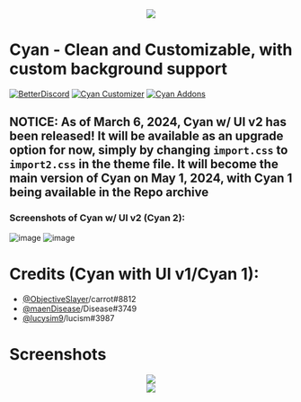 <div align='center'>
<img src="https://github.com/DaBluLite/Cyan/blob/master/cyan2-addon-banner.png?raw=true"/>
</div>

# Cyan - Clean and Customizable, with custom background support

[![BetterDiscord][bd-badge]][bd-link] [![Cyan Customizer][cc-badge]][cc-link] [![Cyan Addons][addon-badge]][addon-link]

[bd-link]: https://betterdiscord.app/theme/Cyan
[bd-badge]: https://img.shields.io/badge/Cyan-Download%20On%20BetterDiscord-3a71c1?labelColor=0c0d10&color=009f88&style=for-the-badge

[cc-link]: https://dablulite.github.io/?tab=cyan
[cc-badge]: https://img.shields.io/badge/Customize%20With%20Cyan%20Customizer-3a71c1?labelColor=0c0d10&color=009f88&style=for-the-badge

[addon-link]: https://dablulite.github.io/Cyan/Addons
[addon-badge]: https://img.shields.io/badge/Addons%20For%20Cyan-Download-3a71c1?labelColor=0c0d10&color=009f88&style=for-the-badge

## NOTICE: As of March 6, 2024, Cyan w/ UI v2 has been released! It will be available as an upgrade option for now, simply by changing `import.css` to `import2.css` in the theme file. It will become the main version of Cyan on May 1, 2024, with Cyan 1 being available in the Repo archive
### Screenshots of Cyan w/ UI v2 (Cyan 2):
![image](https://github.com/DaBluLite/Cyan/assets/73998678/f3750248-52b2-4a93-966e-c945be1f2147)
![image](https://github.com/DaBluLite/Cyan/assets/73998678/68e5edd0-edd0-44ee-b305-c6e1b2287647)


# Credits (Cyan with UI v1/Cyan 1):
* [@ObjectiveSlayer](https://github.com/ObjectiveSlayer)/carrot#8812
* [@maenDisease](https://github.com/maenDisease)/Disease#3749 
* [@lucysim9](https://github.com/lucysim9)/lucism#3987

# Screenshots
<div align='center'>
<img src="https://github.com/DaBluLite/Cyan/blob/master/screenshots/cyan-screenshot-1.png?raw=true"/>
</div>
<div align='center'>
<img src="https://github.com/DaBluLite/Cyan/blob/master/screenshots/cyan-screenshot-2.png?raw=true"/>
</div>
